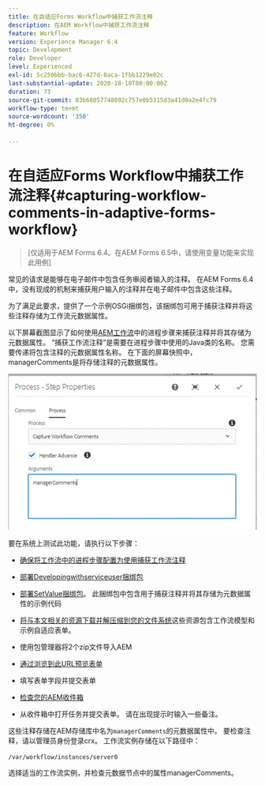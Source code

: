 ```yaml
---
title: 在自适应Forms Workflow中捕获工作流注释
description: 在AEM Workflow中捕获工作流注释
feature: Workflow
version: Experience Manager 6.4
topic: Development
role: Developer
level: Experienced
exl-id: 5c250bbb-bac6-427d-8aca-1fbb1229e02c
last-substantial-update: 2020-10-10T00:00:00Z
duration: 73
source-git-commit: 03b68057748892c757e0b5315d3a41d0a2e4fc79
workflow-type: tm+mt
source-wordcount: '350'
ht-degree: 0%

---
```


# 在自适应Forms Workflow中捕获工作流注释{#capturing-workflow-comments-in-adaptive-forms-workflow}

>[仅适用于AEM Forms 6.4。在AEM Forms 6.5中，请使用变量功能来实现此用例]

常见的请求是能够在电子邮件中包含任务审阅者输入的注释。 在AEM Forms 6.4中，没有现成的机制来捕获用户输入的注释并在电子邮件中包含这些注释。

为了满足此要求，提供了一个示例OSGi捆绑包，该捆绑包可用于捕获注释并将这些注释存储为工作流元数据属性。

以下屏幕截图显示了如何使用[AEM工作流](http://localhost:4502/editor.html/conf/global/settings/workflow/models/CaptureComments.html)中的进程步骤来捕获注释并将其存储为元数据属性。 “捕获工作流注释”是需要在进程步骤中使用的Java类的名称。 您需要传递将包含注释的元数据属性名称。 在下面的屏幕快照中， managerComments是将存储注释的元数据属性。

![workflowcomments1](assets/workflowcomments1.gif)

要在系统上测试此功能，请执行以下步骤：
* [确保将工作流中的进程步骤配置为使用捕获工作流注释](http://localhost:4502/editor.html/conf/global/settings/workflow/models/CaptureComments.html)

* [部署Developingwithserviceuser捆绑包](/help/forms/assets/common-osgi-bundles/DevelopingWithServiceUser.jar)

* [部署SetValue捆绑包](/help/forms/assets/common-osgi-bundles/SetValueApp.core-1.0-SNAPSHOT.jar)。 此捆绑包中包含用于捕获注释并将其存储为元数据属性的示例代码

* [将与本文相关的资源下载并解压缩到您的文件系统](assets/capturecomments.zip)这些资源包含工作流模型和示例自适应表单。

* 使用包管理器将2个zip文件导入AEM

* [通过浏览到此URL预览表单](http://localhost:4502/content/dam/formsanddocuments/capturecomments/jcr:content?wcmmode=disabled)

* 填写表单字段并提交表单

* [检查您的AEM收件箱](http://localhost:4502/aem/inbox)

* 从收件箱中打开任务并提交表单。 请在出现提示时输入一些备注。

这些注释存储在AEM存储库中名为`managerComments`的元数据属性中。 要检查注释，请以管理员身份登录crx。 工作流实例存储在以下路径中：

`/var/workflow/instances/server0`

选择适当的工作流实例，并检查元数据节点中的属性managerComments。
